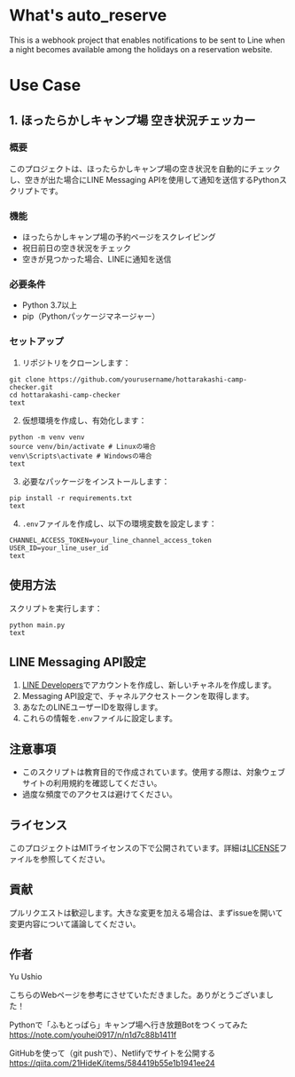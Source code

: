 # What's auto_reserve
This is a webhook project that enables notifications to be sent to Line when a night becomes available among the holidays on a reservation website.

# Use Case
## 1. ほったらかしキャンプ場 空き状況チェッカー

### 概要
このプロジェクトは、ほったらかしキャンプ場の空き状況を自動的にチェックし、空きが出た場合にLINE Messaging APIを使用して通知を送信するPythonスクリプトです。

### 機能
- ほったらかしキャンプ場の予約ページをスクレイピング
- 祝日前日の空き状況をチェック
- 空きが見つかった場合、LINEに通知を送信

### 必要条件
- Python 3.7以上
- pip（Pythonパッケージマネージャー）

### セットアップ
1. リポジトリをクローンします：
```
git clone https://github.com/yourusername/hottarakashi-camp-checker.git
cd hottarakashi-camp-checker
text
```

2. 仮想環境を作成し、有効化します：
```
python -m venv venv
source venv/bin/activate # Linuxの場合
venv\Scripts\activate # Windowsの場合
text
```

3. 必要なパッケージをインストールします：
```
pip install -r requirements.txt
text
```
4. `.env`ファイルを作成し、以下の環境変数を設定します：
```
CHANNEL_ACCESS_TOKEN=your_line_channel_access_token
USER_ID=your_line_user_id
text
```
## 使用方法
スクリプトを実行します：
```
python main.py
text
```
## LINE Messaging API設定
1. [LINE Developers](https://developers.line.biz/)でアカウントを作成し、新しいチャネルを作成します。
2. Messaging API設定で、チャネルアクセストークンを取得します。
3. あなたのLINEユーザーIDを取得します。
4. これらの情報を`.env`ファイルに設定します。

## 注意事項
- このスクリプトは教育目的で作成されています。使用する際は、対象ウェブサイトの利用規約を確認してください。
- 過度な頻度でのアクセスは避けてください。

## ライセンス
このプロジェクトはMITライセンスの下で公開されています。詳細は[LICENSE](LICENSE)ファイルを参照してください。

## 貢献
プルリクエストは歓迎します。大きな変更を加える場合は、まずissueを開いて変更内容について議論してください。

## 作者
Yu Ushio

こちらのWebページを参考にさせていただきました。ありがとうございました！

Pythonで「ふもとっぱら」キャンプ場へ行き放題Botをつくってみた
https://note.com/youhei0917/n/n1d7c88b1411f

GitHubを使って（git pushで）、Netlifyでサイトを公開する
https://qiita.com/21HideK/items/584419b55e1b1941ee24